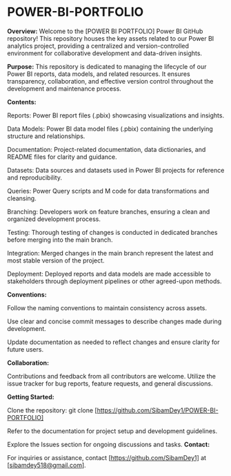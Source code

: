 # POWER-BI-PORTFOLIO

**Overview:**
Welcome to the [POWER BI PORTFOLIO] Power BI GitHub repository! This repository houses the key assets related to our Power BI analytics project, providing a centralized and version-controlled environment for collaborative development and data-driven insights.

**Purpose:**
This repository is dedicated to managing the lifecycle of our Power BI reports, data models, and related resources. It ensures transparency, collaboration, and effective version control throughout the development and maintenance process.

**Contents:**


Reports: Power BI report files (.pbix) showcasing visualizations and insights.

Data Models: Power BI data model files (.pbix) containing the underlying structure and relationships.

Documentation: Project-related documentation, data dictionaries, and README files for clarity and guidance.

Datasets: Data sources and datasets used in Power BI projects for reference and reproducibility.

Queries: Power Query scripts and M code for data transformations and cleansing.


Branching: Developers work on feature branches, ensuring a clean and organized development process.

Testing: Thorough testing of changes is conducted in dedicated branches before merging into the main branch.

Integration: Merged changes in the main branch represent the latest and most stable version of the project.

Deployment: Deployed reports and data models are made accessible to stakeholders through deployment pipelines or other agreed-upon methods.

**Conventions:**

Follow the naming conventions to maintain consistency across assets.

Use clear and concise commit messages to describe changes made during development.

Update documentation as needed to reflect changes and ensure clarity for future users.


**Collaboration:**

Contributions and feedback from all contributors are welcome. Utilize the issue tracker for bug reports, feature requests, and general discussions.

**Getting Started:**

Clone the repository: git clone [https://github.com/SibamDey1/POWER-BI-PORTFOLIO]

Refer to the documentation for project setup and development guidelines.

Explore the Issues section for ongoing discussions and tasks.
**Contact:**

For inquiries or assistance, contact [https://github.com/SibamDey1] at [sibamdey518@gmail.com].
